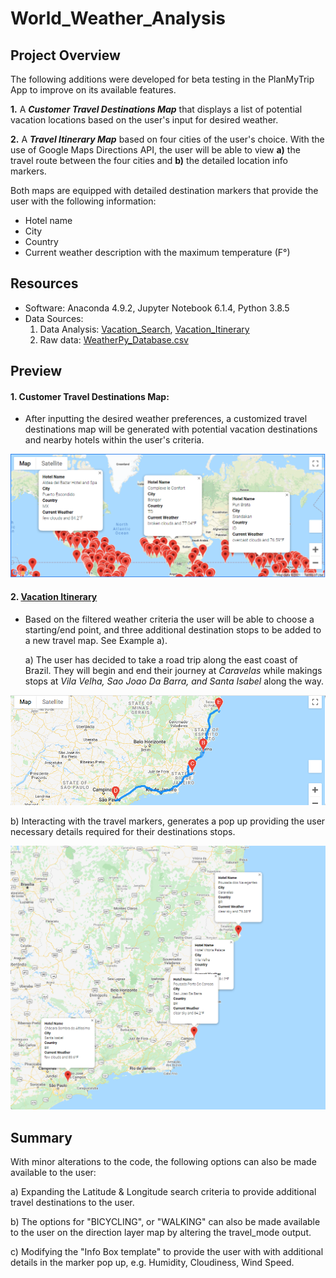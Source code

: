 # World_Weather_Analysis

## Project Overview

The following additions were developed for beta testing in the PlanMyTrip App to improve on its available features.

**1.** A ***Customer Travel Destinations Map*** that displays a list of potential vacation locations based on the user's input for desired weather.  

**2.** A ***Travel Itinerary Map*** based on four cities of the user's choice. With the use of Google Maps Directions API, the user will be able to view **a)** the travel route between the four cities and **b)** the detailed location info markers. 

Both maps are equipped with detailed destination markers that provide the user with the following information:

- Hotel name
- City
- Country
- Current weather description with the maximum temperature (F°)

## Resources 

- Software: Anaconda 4.9.2, Jupyter Notebook 6.1.4, Python 3.8.5
- Data Sources: 
   1. Data Analysis: [Vacation_Search](Vacation_Search/Vacation_Search.ipynb), [Vacation_Itinerary](Vacation_Itinerary/Vacation_Itinerary.ipynb)
   2. Raw data: [WeatherPy_Database.csv](Weather_Database/WeatherPy_Database.csv)

## Preview

#### 1. Customer Travel Destinations Map:

- After inputting the desired weather preferences, a customized travel destinations map will be generated with potential vacation destinations and nearby hotels within the user's criteria.

<p align="center">
  <kbd><img src="Vacation_Search/WeatherPy_vacation_map.png" width="900"/><kbd>
</p>

#### 2. [Vacation Itinerary](Vacation_Itinerary/travel_df.PNG)

- Based on the filtered weather criteria the user will be able to choose a starting/end point, and three additional destination stops to be added to a new travel map. See Example a).

   a)  The user has decided to take a road trip along the east coast of Brazil. They will begin and end their journey at *Caravelas* while makings stops at *Vila Velha, Sao Joao Da Barra, and Santa Isabel* along the way. 

<p align="center">
  <kbd><img src="Vacation_Itinerary/WeatherPy_travel_map.PNG" width="900"/><kbd>
</p>

   b) Interacting with the travel markers, generates a pop up providing the user necessary details required for their destinations stops.
   
<p align="center">
  <kbd><img src="Vacation_Itinerary/WeatherPy_travel_map_markers.png" width="700"/><kbd>
</p>
     
## Summary 

With minor alterations to the code, the following options can also be made available to the user:

a) Expanding the Latitude & Longitude search criteria to provide additional travel destinations to the user.

b) The options for "BICYCLING", or "WALKING" can also be made available to the user on the direction layer map by altering the travel_mode output.

c) Modifying the "Info Box template" to provide the user with with additional details in the marker pop up, e.g. Humidity, Cloudiness, Wind Speed.


